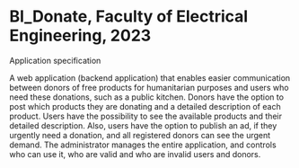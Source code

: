 # Bl_Donate, Faculty of Electrical Engineering, 2023

Application specification

A web application (backend application)  that enables easier communication between donors of free products
for humanitarian purposes and users who need these donations, such as a public kitchen.
Donors have the option to post which products they are donating and a detailed description of each product. 
Users have the possibility to see the available products and their detailed description. 
Also, users have the option to publish an ad, if they urgently need a donation, and all registered donors can see the urgent demand. The administrator manages the entire application, and controls who can use it, who are valid and who are invalid users and donors.

